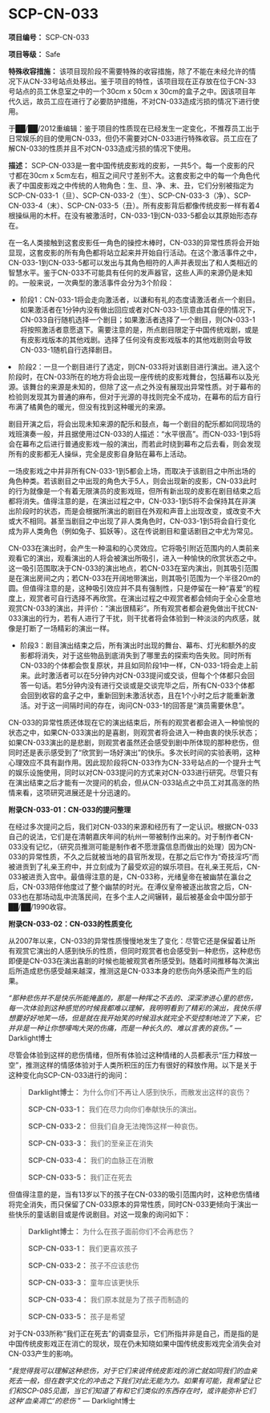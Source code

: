 # SCP-CN-033


**项目编号：** SCP-CN-033

**项目等级：** Safe

**特殊收容措施：** 该项目现阶段不需要特殊的收容措施，除了不能在未经允许的情况下从CN-33号站点处移出。鉴于项目的特性，该项目现在正存放在位于CN-33号站点的员工休息室之中的一个30cm x 50cm x 30cm的盒子之中。因该项目年代久远，故员工应在进行了必要防护措施，不对CN-033造成污损的情况下进行使用。

于██/██/2012重编辑：鉴于项目的性质现在已经发生一定变化，不推荐员工出于日常娱乐的目的使用CN-033，但仍不需要对CN-033进行特殊收容。员工应在了解CN-033的性质并且不对CN-033造成污损的情况下使用。

**描述：** SCP-CN-033是一套中国传统皮影戏的皮影，一共5个。每一个皮影的尺寸都在30cm x 5cm左右，相互之间尺寸差别不大。这套皮影之中的每一个角色代表了中国皮影戏之中传统的人物角色：生、旦、净、末、丑，它们分别被指定为SCP-CN-033-1（旦）、SCP-CN-033-2（生）、SCP-CN-033-3（净）、SCP-CN-033-4（末）、SCP-CN-033-5（丑）。所有皮影背后都像传统皮影一样有着4根操纵用的木杆。在没有被激活时，CN-033-1到CN-033-5都会以其原始形态存在。

在一名人类接触到这套皮影任一角色的操控木棒时，CN-033的异常性质将会开始显现，这套皮影的所有角色都将站立起来并开始自行活动。在这个激活事件之中，CN-033-1到CN-033-5都可以发出与其角色相符的人声并表现出了和人类相近的智慧水平。鉴于CN-033不可能具有任何的发声器官，这些人声的来源仍是未知的。一般来说，一次典型的激活事件会分为3个阶段：

- 阶段1：CN-033-1将会走向激活者，以谦和有礼的态度请激活者点一个剧目。如果激活者在1分钟内没有做出回应或者对CN-033-1示意由其自便的情况下，CN-033自行随机选择一个剧目；如果激活者选择了一个剧目，则CN-033-1将按照激活者意愿退下。需要注意的是，所点剧目限定于中国传统戏剧，或是有皮影戏版本的其他戏剧。选择了任何没有皮影戏版本的其他戏剧则会导致CN-033-1随机自行选择剧目。

<li>&#38454;&#27573;2&#65306;&#19968;&#26086;&#19968;&#20010;&#21095;&#30446;&#36827;&#34892;&#20102;&#36873;&#23450;&#65292;&#21017;CN-033&#23558;&#23545;&#35813;&#21095;&#30446;&#36827;&#34892;&#28436;&#20986;&#12290;&#36827;&#20837;&#36825;&#20010;&#38454;&#27573;&#26102;&#65292;&#22312;CN-033&#25152;&#22312;&#30340;&#22320;&#26041;&#23558;&#20250;&#20986;&#29616;&#19968;&#24231;&#20256;&#32479;&#30340;&#30382;&#24433;&#25103;&#33310;&#21488;&#65292;&#21253;&#25324;&#24149;&#24067;&#20197;&#21450;&#20809;&#28304;&#12290;&#35813;&#33310;&#21488;&#30340;&#26469;&#28304;&#26159;&#26410;&#30693;&#30340;&#65292;&#20294;&#38500;&#20102;&#36825;&#19968;&#28857;&#20043;&#22806;&#27809;&#26377;&#23637;&#29616;&#20986;&#24322;&#24120;&#24615;&#36136;&#12290;&#23545;&#20110;&#24149;&#24067;&#30340;&#26816;&#39564;&#21017;&#21457;&#29616;&#20854;&#20026;&#26222;&#36890;&#30340;&#40635;&#24067;&#65292;&#20294;&#23545;&#20110;&#20809;&#28304;&#30340;&#23547;&#25214;&#21017;&#23436;&#20840;&#19981;&#25104;&#21151;&#65292;&#22312;&#24149;&#24067;&#30340;&#21518;&#26041;&#33258;&#34892;&#24067;&#28385;&#20102;&#27224;&#40644;&#33394;&#30340;&#26262;&#20809;&#65292;&#20294;&#27809;&#26377;&#25214;&#21040;&#36825;&#31181;&#26262;&#20809;&#30340;&#26469;&#28304;&#12290;

&#21095;&#30446;&#24320;&#28436;&#20043;&#21518;&#65292;&#23558;&#20250;&#20986;&#29616;&#26410;&#30693;&#26469;&#28304;&#30340;&#37197;&#20048;&#21644;&#40723;&#28857;&#65292;&#27599;&#19968;&#20010;&#21095;&#30446;&#30340;&#37197;&#20048;&#37117;&#22914;&#21516;&#29616;&#22330;&#30340;&#25103;&#29677;&#28436;&#22863;&#19968;&#33324;&#65292;&#24182;&#19988;&#25454;&#20351;&#29992;&#36807;CN-033&#30340;&#20154;&#25551;&#36848;&#65306;&#8220;&#27700;&#24179;&#24456;&#39640;&#8221;&#12290;&#32780;CN-033-1&#21040;5&#23558;&#20250;&#22312;&#24149;&#24067;&#20043;&#21518;&#36827;&#34892;&#26222;&#36890;&#30382;&#24433;&#25103;&#19968;&#33324;&#30340;&#28436;&#20986;&#65292;&#32780;&#33509;&#27492;&#26102;&#32469;&#21040;&#24149;&#24067;&#20043;&#21518;&#21435;&#30475;&#65292;&#21017;&#20250;&#21457;&#29616;&#25152;&#26377;&#30340;&#30382;&#24433;&#37117;&#26080;&#20154;&#25805;&#32437;&#65292;&#23436;&#20840;&#26159;&#30382;&#24433;&#33258;&#36523;&#36148;&#22312;&#24149;&#24067;&#19978;&#27963;&#21160;&#12290;

&#19968;&#22330;&#30382;&#24433;&#25103;&#20043;&#20013;&#24182;&#38750;&#25152;&#26377;CN-033-1&#21040;5&#37117;&#20250;&#19978;&#22330;&#65292;&#32780;&#21462;&#20915;&#20110;&#35813;&#21095;&#30446;&#20043;&#20013;&#25152;&#20986;&#22330;&#30340;&#35282;&#33394;&#31181;&#31867;&#12290;&#33509;&#35813;&#21095;&#30446;&#20043;&#20013;&#20986;&#29616;&#30340;&#35282;&#33394;&#22823;&#20110;5&#20154;&#65292;&#21017;&#20250;&#20986;&#29616;&#26032;&#30340;&#30382;&#24433;&#65292;CN-033&#27492;&#26102;&#30340;&#34892;&#20026;&#23601;&#20687;&#26159;&#19968;&#20010;&#26377;&#30528;&#26080;&#38480;&#28436;&#21592;&#30340;&#30382;&#24433;&#25103;&#29677;&#65292;&#20294;&#25152;&#26377;&#26032;&#20986;&#29616;&#30340;&#30382;&#24433;&#22312;&#21095;&#30446;&#32467;&#26463;&#20043;&#21518;&#37117;&#23558;&#28040;&#22833;&#12290;&#20540;&#24471;&#27880;&#24847;&#30340;&#26159;&#65292;&#22312;&#28436;&#20986;&#36807;&#31243;&#20043;&#20013;&#65292;CN-033-1&#21040;5&#23558;&#19981;&#20250;&#20445;&#25345;&#20854;&#22312;&#38750;&#28436;&#20986;&#38454;&#27573;&#26102;&#30340;&#29366;&#24577;&#65292;&#32780;&#26159;&#20250;&#26681;&#25454;&#25152;&#28436;&#20986;&#30340;&#21095;&#30446;&#22312;&#22806;&#35266;&#21644;&#22768;&#38899;&#19978;&#20986;&#29616;&#25913;&#21464;&#65292;&#25110;&#25913;&#21464;&#19981;&#22823;&#25110;&#22823;&#19981;&#30456;&#21516;&#12290;&#29978;&#33267;&#24403;&#21095;&#30446;&#20043;&#20013;&#20986;&#29616;&#20102;&#38750;&#20154;&#31867;&#35282;&#33394;&#26102;&#65292;CN-033-1&#21040;5&#23558;&#20250;&#33258;&#34892;&#21464;&#21270;&#25104;&#20026;&#38750;&#20154;&#31867;&#35282;&#33394;&#65288;&#20363;&#22914;&#20820;&#23376;&#12289;&#29392;&#22934;&#31561;&#65289;&#12290;&#36825;&#22312;&#20256;&#35828;&#21095;&#30446;&#21644;&#31461;&#35805;&#21095;&#30446;&#20043;&#20013;&#23588;&#20026;&#24120;&#35265;&#12290;

CN-033&#22312;&#28436;&#20986;&#26102;&#65292;&#20250;&#20135;&#29983;&#19968;&#31181;&#28201;&#21644;&#30340;&#24515;&#28789;&#25928;&#24212;&#12290;&#23427;&#23558;&#21560;&#24341;&#38468;&#36817;&#33539;&#22260;&#20869;&#30340;&#20154;&#31867;&#21069;&#26469;&#35266;&#30475;&#23427;&#30340;&#28436;&#20986;&#65292;&#35266;&#30475;&#28436;&#20986;&#30340;&#20154;&#23558;&#20250;&#34987;&#28436;&#20986;&#25152;&#21560;&#24341;&#65292;&#36827;&#20837;&#19968;&#31181;&#24841;&#24555;&#30340;&#27427;&#36175;&#29366;&#24577;&#20043;&#20013;&#12290;&#36825;&#19968;&#21560;&#24341;&#33539;&#22260;&#21462;&#20915;&#20110;CN-033&#30340;&#28436;&#20986;&#22320;&#28857;&#65292;&#33509;CN-033&#22312;&#23460;&#20869;&#28436;&#20986;&#65292;&#21017;&#20854;&#21560;&#24341;&#33539;&#22260;&#26159;&#22312;&#28436;&#20986;&#25151;&#38388;&#20043;&#20869;&#65307;&#33509;CN-033&#22312;&#24320;&#38420;&#22320;&#24102;&#28436;&#20986;&#65292;&#21017;&#20854;&#21560;&#24341;&#33539;&#22260;&#20026;&#19968;&#20010;&#21322;&#24452;20m&#30340;&#22278;&#12290;&#20294;&#20540;&#24471;&#27880;&#24847;&#30340;&#26159;&#65292;&#36825;&#31181;&#21560;&#24341;&#25928;&#24212;&#24182;&#19981;&#20855;&#26377;&#24378;&#21046;&#24615;&#65292;&#21482;&#26159;&#20572;&#30041;&#22312;&#19968;&#31181;&#8220;&#21916;&#29233;&#8221;&#30340;&#31243;&#24230;&#19978;&#65292;&#35266;&#36175;&#32773;&#21487;&#33258;&#34892;&#36873;&#25321;&#19981;&#20877;&#27427;&#36175;&#12290;&#22312;&#28436;&#20986;&#36807;&#31243;&#20043;&#20013;&#35266;&#36175;&#32773;&#37117;&#20250;&#20542;&#21521;&#20110;&#20840;&#24515;&#20840;&#24847;&#22320;&#35266;&#36175;CN-033&#30340;&#28436;&#20986;&#65292;&#24182;&#35780;&#20215;&#65306;&#8220;&#28436;&#20986;&#24456;&#31934;&#24425;&#8221;&#12290;&#25152;&#26377;&#35266;&#36175;&#32773;&#37117;&#20250;&#36991;&#20813;&#20570;&#20986;&#24178;&#25200;CN-033&#28436;&#20986;&#30340;&#34892;&#20026;&#65292;&#33509;&#26377;&#20154;&#36827;&#34892;&#20102;&#24178;&#25200;&#65292;&#21017;&#24178;&#25200;&#32773;&#23558;&#20250;&#20307;&#39564;&#21040;&#19968;&#31181;&#28129;&#28129;&#30340;&#20869;&#30106;&#24863;&#65292;&#23601;&#20687;&#26159;&#25171;&#26029;&#20102;&#19968;&#22330;&#31934;&#24425;&#30340;&#28436;&#20986;&#19968;&#26679;&#12290;</li>
- 阶段3：剧目演出结束之后，所有演出时出现的舞台、幕布、灯光和额外的皮影都将消失，对于这些物品到底消失到了哪里去的探索均告失败。同时所有CN-033的个体都会恢复原状，并且如同阶段1中一样，CN-033-1将会走上前来。此时激活者可以在5分钟内对CN-033提问或交谈，但每个个体都只会回答一句话。若5分钟内没有进行交谈或是交谈完毕之后，所有CN-033个体都会回到收容的盒子之中，重新回到未激活状态，且在1个小时之后才能重新激活。对于这一间隔时间的存在，询问CN-033-1的回答是“演员需要休息”。

CN-033的异常性质还体现在它的演出结束后，所有的观赏者都会进入一种愉悦的状态之中，如果CN-033演出的是喜剧，则观赏者将会进入一种由衷的快乐状态；如果CN-033演出的是悲剧，则观赏者虽然还会感受到剧中所体现的那种悲伤，但同时还是表示感受到了“欣赏到一场好演出”的快乐。多次长时间的实验表明，这种心理效应不具有副作用。因此现阶段将CN-033作为CN-33号站点的一个提升士气的娱乐设施使用，同时以对CN-033提问的方式来对CN-033进行研究。尽管只有在演出结束之后才能有一次提问的机会，但从CN-033站点之中员工对其高涨的热情来看，这项研究进展还是十分迅速的。

**附录CN-033-01：CN-033的提问整理** 

在经过多次提问之后，我们对CN-033的来源和经历有了一定认识。根据CN-033自己的说法，它们是在清朝嘉庆年间的杭州一带被制作出来的。对于制作者CN-033没有记忆，（研究员推测可能是制作者不愿泄露信息而做出的处理）因为CN-033的异常性质，不久之后就被当地的县官所发现，在那之后它作为“奇技淫巧”而被进贡到了礼亲王府中，并立刻成为了最受欢迎的娱乐项目。在礼亲王死后，CN-033被进贡入宫中。最值得注意的是，CN-033称，光绪皇帝在被幽禁在瀛台之后，CN-033陪伴他度过了整个幽禁的时光。在溥仪皇帝被逐出故宫之后，CN-033也在那场动乱中流落民间，在多个主人之间辗转，最后被基金会中国分部于██/██/1990收容。

**附录CN-033-02：CN-033的性质变化** 

从2007年以来，CN-033的异常性质慢慢地发生了变化：尽管它还是保留着让所有观赏它演出的人感到快乐的性质，但同时观赏者也会感受到一种悲伤，这种悲伤即便是CN-033在演出喜剧的时候也能被观赏者所感受到。随着时间推移每次演出后所造成悲伤感受越来越深，推测这是CN-033本身的悲伤向外感染而产生的后果。

*“那种悲伤并不是快乐所能掩盖的，那是一种挥之不去的、深深渗进心里的悲伤，每一次体验到这种感觉的时候我都难以理解，我明明看到了精彩的演出，我快乐得想要好好地笑一场，但是就在我开始笑的时候泪水就完全不受控制地流了下来，它并非是一种让你想嚎啕大哭的伤痛，而是一种长久的、难以言表的哀伤。”*  — Darklight博士

尽管会体验到这样的悲伤情绪，但所有体验过这种情绪的人员都表示“压力释放一空”，推测这样的情感体验对于人类所积压的压力有很好的释放作用。以下是关于这种变化向SCP-CN-033进行的询问：


> **Darklight博士：** 为什么你们不再让人感到快乐，而散发出这样的哀伤？
> 
> **SCP-CN-033-1：** 我们在尽力向你们奉献快乐的演出。
> 
> **SCP-CN-033-2：** 但我们自身无法掩饰这样一种哀伤。
> 
> **SCP-CN-033-3：** 我们的至亲正在消失
> 
> **SCP-CN-033-4：** 我们的血脉正在消散
> 
> **SCP-CN-033-5：** 我们正在死去
> 

但值得注意的是，当有13岁以下的孩子在CN-033的吸引范围内时，这种悲伤情绪将完全消失，而只保留了CN-033原本的异常性质，同时CN-033更倾向于演出一些快乐的童话剧目或是传说剧目。对这一现象的询问如下：


> **Darklight博士：** 为什么在孩子面前你们不会再悲伤？
> 
> **SCP-CN-033-1：** 我们更喜欢孩子
> 
> **SCP-CN-033-2：** 孩子不应该悲伤
> 
> **SCP-CN-033-3：** 童年应该更快乐
> 
> **SCP-CN-033-4：** 我们原本就是为了孩子而制造的
> 
> **SCP-CN-033-5：** 孩子是希望
> 

对于CN-033所称“我们正在死去”的调查显示，它们所指并非是自己，而是指的是中国传统皮影戏正在消亡的现状，现在仍未知晓如果中国传统皮影戏完全消失会对CN-033产生的影响。

*“我觉得我可以理解这种悲伤，对于它们来说传统皮影戏的消亡就如同我们的血亲死去一般，但在数字文化的冲击之下我们对此无能为力。如果有可能，我希望让它们和SCP-085见面，当它们知道了有和它们类似的东西存在时，或许能弥补它们这种‘血亲凋亡’的悲伤* ” — Darklight博士


